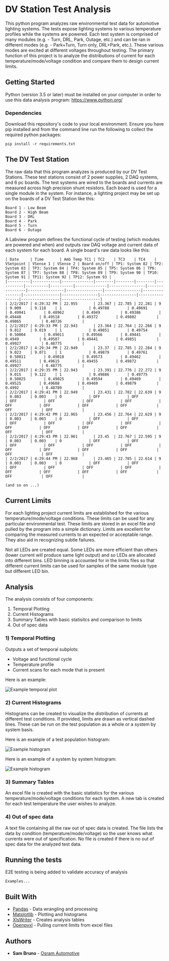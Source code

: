 # DV Station Test Analysis

This python program analyzes raw environmental test data for automotive lighting systems. The tests expose lighting systems to various temperature profiles while the systems are powered. Each test system is comprised of many modules (e.g. - Turn, DRL, Park, Outage, etc.) and can be ran in different modes (e.g. - Park+Turn, Turn only, DRL+Park, etc.). These various modes are excited at different voltages throughout testing. The primary function of this project is to analyze the distributions of current for each temperature/mode/voltage condition and compare them to design current limits. 


## Getting Started

Python (version 3.5 or later) must be installed on your computer in order to use this data analysis program: https://www.python.org/

### Dependencies

Download this repository's code to your local environment. Ensure you have pip installed and from the command line run the following to collect the required python packages:

```
pip install -r requirements.txt
```


## The DV Test Station
The raw data that this program analyzes is produced by our DV Test Stations. These test stations consist of 2 power supplies, 2 DAQ systems, and 6 pc boards. The test systems are wired to the boards and currents are measured across high precision shunt resistors. Each board is used for a single module in the system. For instance, a lighting project may be set up on the boards of a DV Test Station like this: 

```
Board 1 - Low Beam
Board 2 - High Beam
Board 3 - DRL
Board 4 - Park
Board 5 - Turn
Board 6 - Outage
```

A Labview program defines the functional cycle of testing (which modules are powered and when) and outputs raw DAQ voltage and current data of each system for each board. A single board's raw data looks like this: 
```
| Date     | Time       | Amb Temp TC1 | TC2    | TC3    | TC4    | VSetpoint | VSense 1 | VSense 2 | Board on/off | TP1: System 82 | TP2: System 83 | TP3: System 84 | TP4: System 85 | TP5: System 86 | TP6: System 87 | TP7: System 88 | TP8: System 89 | TP9: System 90 | TP10: System 91 | TP11: System 92 | TP12: System 93 |
|----------|------------|--------------|--------|--------|--------|-----------|----------|----------|--------------|----------------|----------------|----------------|----------------|----------------|----------------|----------------|----------------|----------------|-----------------|-----------------|-----------------|
| 2/2/2017 | 4:29:32 PM | 22.955       | 23.367 | 22.785 | 22.281 | 9         | 9.009    | 9.118    | 1            | 0.49788        | 0.49691        | 0.49941        | 0.48962        | 0.4949         | 0.49386        | 0.49448        | 0.49518        | 0.49372        | 0.49802         | 0.49865         | 0.48726         |
| 2/2/2017 | 4:29:33 PM | 22.943       | 23.364 | 22.764 | 22.266 | 9         | 9.012    | 9.019    | 1            | 0.49851        | 0.49754        | 0.50004        | 0.49011        | 0.49566        | 0.49441        | 0.4949         | 0.49587        | 0.49441        | 0.49851         | 0.49927         | 0.48775         |
| 2/2/2017 | 4:29:34 PM | 22.949       | 23.37  | 22.785 | 22.284 | 9         | 9.023    | 9.071    | 1            | 0.49879        | 0.49761        | 0.50011        | 0.49018        | 0.49573        | 0.49462        | 0.49511        | 0.49615        | 0.49455        | 0.49872         | 0.49927         | 0.48775         |
| 2/2/2017 | 4:29:35 PM | 22.943       | 23.391 | 22.776 | 22.272 | 9         | 9.015    | 9.122    | 1            | 0.49886        | 0.49775        | 0.50025        | 0.49025        | 0.49594        | 0.49469        | 0.49525        | 0.49608        | 0.49469        | 0.49879         | 0.4992          | 0.48789         |
| 2/2/2017 | 4:29:41 PM | 22.949       | 23.431 | 22.782 | 22.639 | 9         | 0.003    | 0.003    | 0            | OFF            | OFF            | OFF            | OFF            | OFF            | OFF            | OFF            | OFF            | OFF            | OFF             | OFF             | OFF             |
| 2/2/2017 | 4:29:42 PM | 22.965       | 23.456 | 22.764 | 22.629 | 9         | 0.003    | 0.003    | 0            | OFF            | OFF            | OFF            | OFF            | OFF            | OFF            | OFF            | OFF            | OFF            | OFF             | OFF             | OFF             |
| 2/2/2017 | 4:29:43 PM | 22.961       | 23.45  | 22.767 | 22.595 | 9         | 0.003    | 0.003    | 0            | OFF            | OFF            | OFF            | OFF            | OFF            | OFF            | OFF            | OFF            | OFF            | OFF             | OFF             | OFF             |
| 2/2/2017 | 4:29:44 PM | 22.968       | 23.465 | 22.785 | 22.614 | 9         | 0.003    | 0.003    | 0            | OFF            | OFF            | OFF            | OFF            | OFF            | OFF            | OFF            | OFF            | OFF            | OFF             | OFF             | OFF             |

(and so on ...)

```

## Current Limits
For each lighting project current limits are established for the various temperature/mode/voltage conditions. These limits can be used for any particular environmental test. These limits are stored in an excel file and pulled by the program into a simple dictionary. Limits are excellent for comparing the measured currents to an expected or acceptable range. They also aid in recognizing subtle failures. 

Not all LEDs are created equal. Some LEDs are more efficient than others (lower current will produce same light output) and so LEDs are allocated into different bins. LED binning is accounted for in the limits files so that different current limits can be used for samples of the same module type but different LED bin. 

## Analysis

The analysis consists of four components:
1. Temporal Plotting
2. Current Histograms
3. Summary Tables with basic statisitcs and comparison to limits 
4. Out of spec data

### 1) Temporal Plotting
Outputs a set of temporal subplots:
* Voltage and functional cycle
* Temperature profile
* Current scans for each mode that is present

Here is an example:

![Example temporal plot](images/plot.png)

### 2) Current Histograms
Histograms can be created to visualize the distribution of currents at different test conditions. If provided, limits are drawn as vertical dashed lines. These can be run on the test population as a whole or a system by system basis. 

Here is an example of a test population histogram:

![Example histogram](images/hist.png)

Here is an example of a system by system histogram:

![Example histogram](images/sys-by-sys.png)

### 3) Summary Tables
An excel file is created with the basic statistics for the various temperature/mode/voltage conditions for each system. A new tab is created for each test temperature the user wishes to analyze. 

### 4) Out of spec data
A text file containing all the raw out of spec data is created. The file lists the data by condition (temperature/mode/voltage) so the user knows what currents were out of specification. No file is created if there is no out of spec data for the analyzed test data. 


## Running the tests

E2E testing is being added to validate accuracy of analysis

```
Examples...
```


## Built With

* [Pandas](http://pandas.pydata.org/) - Data wrangling and processing
* [Matplotlib](http://matplotlib.org/) - Plotting and histograms
* [XlsWriter](http://xlsxwriter.readthedocs.io/) - Creates analysis tables
* [Openpyxl](https://openpyxl.readthedocs.io/en/default/) - Pulling current limits from excel files


## Authors

* **Sam Bruno** - [Osram Automotive](https://github.com/OsramAutomotive)
